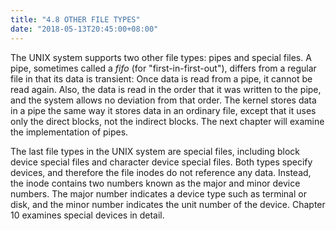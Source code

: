 ```yaml
---
title: "4.8 OTHER FILE TYPES"
date: "2018-05-13T20:45:00+08:00"
---
```


The UNIX system supports two other file types: pipes and special files. A pipe, sometimes called a *fifo* (for "first-in-first-out"), differs from a regular file in that its data is transient: Once data is read from a pipe, it cannot be read again. Also, the data is read in the order that it was written to the pipe, and the system allows no deviation from that order. The kernel stores data in a pipe the same way it stores data in an ordinary file, except that it uses only the direct blocks, not the indirect blocks. The next chapter will examine the implementation of pipes.

The last file types in the UNIX system are special files, including block device special files and character device special files. Both types specify devices, and therefore the file inodes do not reference any data. Instead, the inode contains two numbers known as the major and minor device numbers. The major number indicates a device type such as terminal or disk, and the minor number indicates the unit number of the device. Chapter 10 examines special devices in detail.
